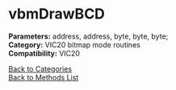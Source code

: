 # vbmDrawBCD

**Parameters:** address, address, byte, byte, byte;  
**Category:** VIC20 bitmap mode routines  
**Compatibility:** VIC20  


[Back to Categories](../categories/vic20_bitmap_mode_routines.md)  
[Back to Methods List](../../SUMMARY.md)
